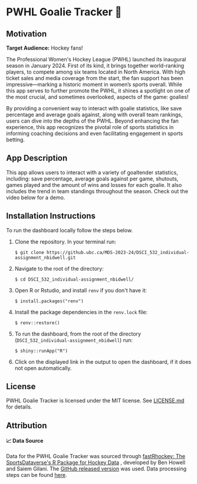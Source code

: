 # PWHL Goalie Tracker 🥅

## Motivation

**Target Audience:** Hockey fans!

The Professional Women's Hockey League (PWHL) launched its inaugural season in January 2024. First of its kind, it brings together world-ranking players, to compete among six teams located in North America. With high ticket sales and media coverage from the start, the fan support has been impressive—marking a historic moment in women’s sports overall. While this app serves to further promote the PWHL, it shines a spotlight on one of the most crucial, and sometimes overlooked, aspects of the game: goalies! 

By providing a convenient way to interact with goalie statistics, like save percentage and average goals against, along with overall team rankings, users can dive into the depths of the PWHL.  Beyond enhancing the fan experience, this app recognizes the pivotal role of sports statistics in informing coaching decisions and even facilitating engagement in sports betting. 

## App Description

This app allows users to interact with a variety of goaltender statistics, including: save percentage, average goals against per game, shutouts, games played and the amount of wins and losses for each goalie. It also includes the trend in team standings throughout the season. Check out the video below for a demo. 


## Installation Instructions 

To run the dashboard locally follow the steps below. 

1. Clone the repository. In your terminal run:

    ```console
    $ git clone https://github.ubc.ca/MDS-2023-24/DSCI_532_individual-assignment_nbidwell.git
    ```

2. Navigate to the root of the directory: 
    ```console
    $ cd DSCI_532_individual-assignment_nbidwell/
    ```
    
4. Open R or Rstudio, and install `renv` if you don't have it: 

    ```console
    $ install.packages("renv")
    ```
3. Install the package dependencies in the `renv.lock` file: 

    ```console
    $ renv::restore()
    ```

3. To run the dashboard, from the root of the directory (`DSCI_532_individual-assignment_nbidwell`) run: 

    ```console
    $ shiny::runApp("R")
    ```

4. Click on the displayed link in the output to open the dashboard, if it does not open automatically. 


## License

PWHL Goalie Tracker is licensed under the MIT license. See [LICENSE.md](LICENSE.md) for details. 

## Attribution

#### 📈 Data Source

Data for the PWHL Goalie Tracker was sourced through [fastRhockey: The SportsDataverse's R Package for Hockey Data](https://fastRhockey.sportsdataverse.org) , developed by Ben Howell and Saiem Gilani. The [GitHub released version](https://github.com/sportsdataverse/fastRhockey) was used. Data processing steps can be found [here](https://github.ubc.ca/MDS-2023-24/DSCI_532_individual-assignment_nbidwell/blob/master/R/data_pull_process.R). 

